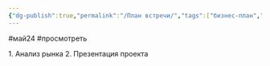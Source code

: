```yaml
---
{"dg-publish":true,"permalink":"/План встречи/","tags":["бизнес-план","бар"]}
---
```


#май24  #просмотреть 

1. Анализ рынка 
2. Презентация проекта
